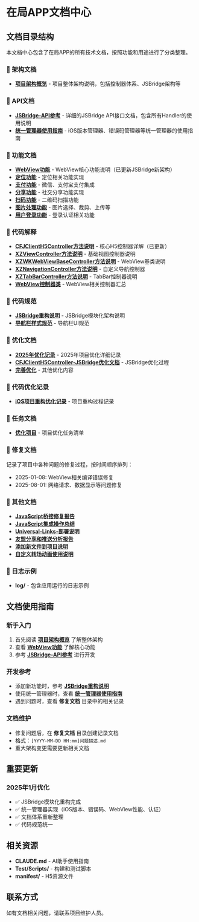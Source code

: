 # 在局APP文档中心

## 文档目录结构

本文档中心包含了在局APP的所有技术文档，按照功能和用途进行了分类整理。

### 📁 架构文档
- **[项目架构概览](架构文档/项目架构概览.md)** - 项目整体架构说明，包括控制器体系、JSBridge架构等

### 📁 API文档
- **[JSBridge-API参考](API文档/JSBridge-API参考.md)** - 详细的JSBridge API接口文档，包含所有Handler的使用说明
- **[统一管理器使用指南](API文档/统一管理器使用指南.md)** - iOS版本管理器、错误码管理器等统一管理器的使用指南

### 📁 功能文档
- **[WebView功能](功能文档/WebView功能.md)** - WebView核心功能说明（已更新JSBridge新架构）
- **[定位功能](功能文档/定位功能.md)** - 定位相关功能实现
- **[支付功能](功能文档/支付功能.md)** - 微信、支付宝支付集成
- **[分享功能](功能文档/分享功能.md)** - 社交分享功能实现
- **[扫码功能](功能文档/扫码功能.md)** - 二维码扫描功能
- **[图片处理功能](功能文档/图片处理功能.md)** - 图片选择、裁剪、上传等
- **[用户登录功能](功能文档/用户登录功能.md)** - 登录认证相关功能

### 📁 代码解释
- **[CFJClientH5Controller方法说明](代码解释/CFJClientH5Controller方法说明.md)** - 核心H5控制器详解（已更新）
- **[XZViewController方法说明](代码解释/XZViewController方法说明.md)** - 基础视图控制器说明
- **[XZWKWebViewBaseController方法说明](代码解释/XZWKWebViewBaseController方法说明.md)** - WebView基类说明
- **[XZNavigationController方法说明](代码解释/XZNavigationController方法说明.md)** - 自定义导航控制器
- **[XZTabBarController方法说明](代码解释/XZTabBarController方法说明.md)** - TabBar控制器说明
- **[WebView控制器类](代码解释/WebView控制器类.md)** - WebView相关控制器汇总

### 📁 代码规范
- **[JSBridge重构说明](代码规范/JSBridge重构说明.md)** - JSBridge模块化架构说明
- **[导航栏样式规范](代码规范/导航栏样式规范.md)** - 导航栏UI规范

### 📁 优化文档
- **[2025年优化记录](优化文档/2025年优化记录.md)** - 2025年项目优化详细记录
- **[CFJClientH5Controller-JSBridge优化文档](优化文档/CFJClientH5Controller-JSBridge优化文档.md)** - JSBridge优化过程
- **[完善优化](优化文档/完善优化.md)** - 其他优化内容

### 📁 代码优化记录
- **[iOS项目重构优化记录](代码优化记录/iOS项目重构优化记录.md)** - 项目重构过程记录

### 📁 任务文档
- **[优化项目](任务文档/优化项目.md)** - 项目优化任务清单

### 📁 修复文档
记录了项目中各种问题的修复过程，按时间顺序排列：
- 2025-01-08: WebView相关编译错误修复
- 2025-08-01: 网络请求、数据显示等问题修复

### 📁 其他文档
- **[JavaScript桥接修复报告](JavaScript桥接修复报告.md)**
- **[JavaScript集成操作总结](JavaScript集成操作总结.md)**
- **[Universal-Links-部署说明](Universal-Links-部署说明.md)**
- **[友盟分享和推送分析报告](友盟分享和推送分析报告.md)**
- **[添加新文件到项目说明](添加新文件到项目说明.md)**
- **[自定义转场动画使用说明](自定义转场动画使用说明.md)**

### 📁 日志示例
- **log/** - 包含应用运行的日志示例

## 文档使用指南

### 新手入门
1. 首先阅读 **[项目架构概览](架构文档/项目架构概览.md)** 了解整体架构
2. 查看 **[WebView功能](功能文档/WebView功能.md)** 了解核心功能
3. 参考 **[JSBridge-API参考](API文档/JSBridge-API参考.md)** 进行开发

### 开发参考
- 添加新功能时，参考 **[JSBridge重构说明](代码规范/JSBridge重构说明.md)**
- 使用统一管理器时，查看 **[统一管理器使用指南](API文档/统一管理器使用指南.md)**
- 遇到问题时，查看 **修复文档** 目录中的相关记录

### 文档维护
- 修复问题后，在 **修复文档** 目录创建记录文档
- 格式：`[YYYY-MM-DD HH:mm]问题描述.md`
- 重大架构变更需要更新相关文档

## 重要更新

### 2025年1月优化
- ✅ JSBridge模块化重构完成
- ✅ 统一管理器实现（iOS版本、错误码、WebView性能、认证）
- ✅ 文档体系重新整理
- ✅ 代码规范统一

## 相关资源

- **CLAUDE.md** - AI助手使用指南
- **Test/Scripts/** - 构建和测试脚本
- **manifest/** - H5资源文件

## 联系方式

如有文档相关问题，请联系项目维护人员。